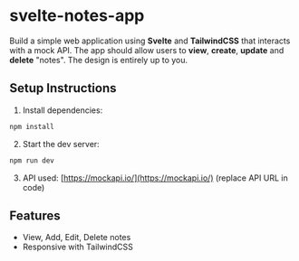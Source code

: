 # svelte-notes-app
Build a simple web application using **Svelte** and **TailwindCSS** that interacts with a mock API. The app should allow users to **view**, **create**, **update** and **delete** "notes". The design is entirely up to you.

## Setup Instructions

1. Install dependencies:
```bash
npm install
```

2. Start the dev server:
```bash
npm run dev
```

3. API used: [https://mockapi.io/](https://mockapi.io/) (replace API URL in code)

## Features
- View, Add, Edit, Delete notes
- Responsive with TailwindCSS
